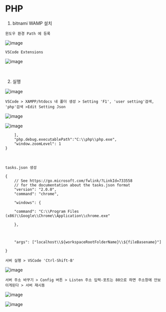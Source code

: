 PHP
====

1. bitnami WAMP 설치 

`윈도우 환경 Path 에 등록`

![image](https://user-images.githubusercontent.com/30430227/149702592-dd000f72-e6e5-4a6c-8354-21e0042def11.png)

`VSCode Extensions`

![image](https://user-images.githubusercontent.com/30430227/149688036-983b3dc8-d59a-4164-8b25-50b95c670cc0.png)

<br>

2. 실행

![image](https://user-images.githubusercontent.com/30430227/149687744-2737f0e4-ece1-45de-92c5-9ce4f4b3b05f.png)

`VSCode > XAMPP/htdocs 내 폴더 생성 > Setting 'F1', 'user setting'검색, 'php'검색 >Edit Setting Json`

![image](https://user-images.githubusercontent.com/30430227/149702200-969d0d62-6bb6-4ddb-a3fa-0e8192646077.png)

![image](https://user-images.githubusercontent.com/30430227/149702318-eb79c18f-7069-488c-99b9-a974bf0764a1.png)

```
    ],
    "php.debug.executablePath":"C:\\php\\php.exe",
    "window.zoomLevel": 1
}
```

<br>

`tasks.json 생성`

```
{
    // See https://go.microsoft.com/fwlink/?LinkId=733558
    // for the documentation about the tasks.json format
    "version": "2.0.0",
    "command": "chrome",

    "windows": {

    "command": "C:\\Program Files (x86)\\Google\\Chrome\\Application\\chrome.exe"

    },

 

    "args": ["localhost\\${workspaceRootFolderName}\\${fileBasename}"]

}
```

`서버 실행 > VSCode 'Ctrl-Shift-B'`

![image](https://user-images.githubusercontent.com/30430227/149702733-18a83a85-cf32-44d4-b4c5-c0fa39ae7a9b.png)

`서버 주소 바꾸기 > Config 버튼 > Listen 주소 입력-포트는 80으로 하면 주소창에 안보이게된다 > 서버 재시동 `

![image](https://user-images.githubusercontent.com/30430227/149762552-d7b3141c-8ddd-4ed7-abc7-eb4369045b0f.png)

![image](https://user-images.githubusercontent.com/30430227/149762572-52b00526-2451-429d-b60d-2c398a1455c6.png)



